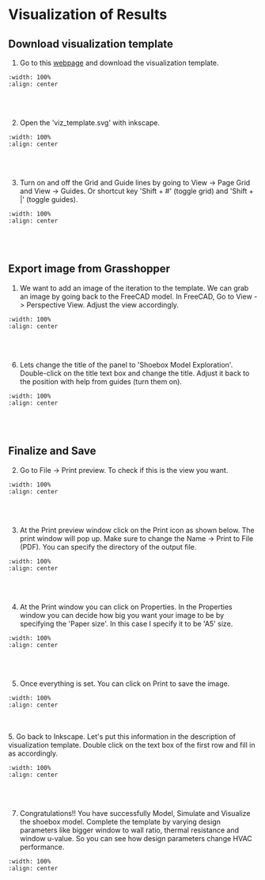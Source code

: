 # Visualization of Results

## Download visualization template 
1. Go to this <a href="https://github.com/chenkianwee/ifc2osmod_gendgn_egs/blob/main/svg/viz_template.svg" target="_blank">webpage</a> and download the visualization template.
```{image} ../_static/shoebox3/shoebox3_1.png
:width: 100%
:align: center
```
<br/><br/>

2. Open the 'viz_template.svg' with inkscape.
```{image} ../_static/shoebox3/shoebox3_2.png
:width: 100%
:align: center
```
<br/><br/>

3. Turn on and off the Grid and Guide lines by going to View -> Page Grid and View -> Guides. Or shortcut key 'Shift + #' (toggle grid) and 'Shift + |' (toggle guides).
```{image} ../_static/shoebox3/shoebox3_3.png
:width: 100%
:align: center
```
<br/><br/>

## Export image from Grasshopper
1. We want to add an image of the iteration to the template. We can grab an image by going back to the FreeCAD model. In FreeCAD, Go to View -> Perspective View. Adjust the view accordingly.
```{image} ../_static/shoebox3/shoebox3_4.png
:width: 100%
:align: center
```
<br/><br/>

6. Lets change the title of the panel to 'Shoebox Model Exploration'. Double-click on the title text box and change the title. Adjust it back to the position with help from guides (turn them on).
```{image} ../_static/shoebox5/shoebox3_5.png
:width: 100%
:align: center
```
<br/><br/>

## Finalize and Save

2. Go to File -> Print preview. To check if this is the view you want.
```{image} ../_static/shoebox3/shoebox3_1.png
:width: 100%
:align: center
```
<br/><br/>

3. At the Print preview window click on the Print icon as shown below. The print window will pop up. Make sure to change the Name -> Print to File (PDF). You can specify the directory of the output file.
```{image} ../_static/shoebox3/shoebox3_1.png
:width: 100%
:align: center
```
<br/><br/>

4. At the Print window you can click on Properties. In the Properties window you can decide how big you want your image to be by specifying the 'Paper size'. In this case I specify it to be 'A5' size.
```{image} ../_static/shoebox3/shoebox3_1.png
:width: 100%
:align: center
```
<br/><br/>

5. Once everything is set. You can click on Print to save the image.
```{image} ../_static/shoebox3/shoebox3_1.png
:width: 100%
:align: center
```
<br/><br/>
5. Go back to Inkscape. Let's put this information in the description of visualization template. Double click on the text box of the first row and fill in as accordingly.
```{image} ../_static/shoebox3/shoebox3_1.png
:width: 100%
:align: center
```
<br/><br/>

7. Congratulations!! You have successfully Model, Simulate and Visualize the shoebox model. Complete the template by varying design parameters like bigger window to wall ratio, thermal resistance and window u-value. So you can see how design parameters change HVAC performance.
```{image} ../_static/shoebox3/shoebox3_1.png
:width: 100%
:align: center
```
<br/><br/>
